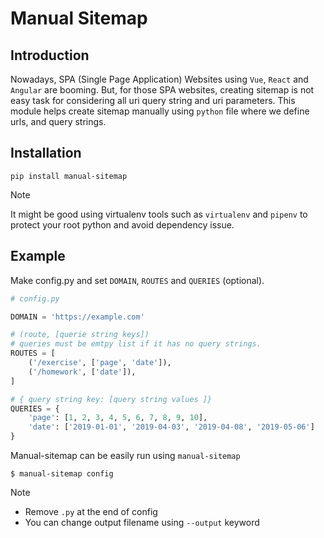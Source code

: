 # Manual Sitemap

## Introduction

Nowadays, SPA (Single Page Application) Websites using `Vue`, `React` and `Angular` are booming. But, for those SPA websites, creating sitemap is not easy task for considering all uri query string and uri parameters. This module helps create sitemap manually using `python` file where we define urls, and query strings.

## Installation

```
pip install manual-sitemap
```

Note

It might be good using virtualenv tools such as `virtualenv` and `pipenv` to protect your root python and avoid dependency issue.

## Example

Make config.py and set `DOMAIN`, `ROUTES` and `QUERIES` (optional).

```python
# config.py

DOMAIN = 'https://example.com'

# (route, [querie string keys])
# queries must be emtpy list if it has no query strings.
ROUTES = [
    ('/exercise', ['page', 'date']),
    ('/homework', ['date']),
]

# { query string key: [query string values ]}
QUERIES = {
    'page': [1, 2, 3, 4, 5, 6, 7, 8, 9, 10],
    'date': ['2019-01-01', '2019-04-03', '2019-04-08', '2019-05-06']
}
```

Manual-sitemap can be easily run using `manual-sitemap`

```
$ manual-sitemap config
```

Note

- Remove `.py` at the end of config
- You can change output filename using `--output` keyword
